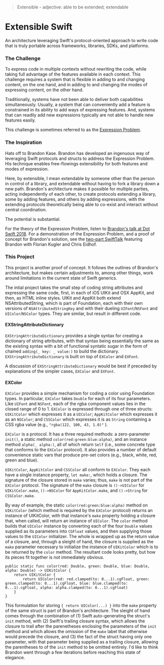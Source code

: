 
> Extensible - adjective: able to be extended; extendable

# Extensible Swift
An architecture leveraging Swift's protocol-oriented approach to write code that is truly portable across frameworks, libraries, SDKs, and platforms.

### The Challenge
To express code in multiple contexts without rewriting the code, while taking full advantage of the features available in each context.  This challenge requires a system that is flexible in adding to and changing content, on the one hand, and in adding to and changing the modes of expressing content, on the other hand.   

Traditionally, systems have not been able to deliver both capabilities simultaneously.  Usually, a system that can conveniently add a feature is constrained in its ability to add ways of expressing features.  And, systems that can readily add new expressions typically are not able to handle new features easily.

This challenge is sometimes referred to as the [Expression Problem](https://en.wikipedia.org/wiki/Expression_problem).

### The Inspiration
Hats off to Brandon Kase.  Brandon has developed an ingenuous way of leveraging Swift protocols and structs to address the Expression Problem.  His technique enables free-flowings extensibility for both features and modes of expression.

Here, by extensible, I mean extendable by someone other than the person in control of a library, and extendable without having to fork a library down a new path.  Brandon's architecture makes it possible for multiple parties, acting independently of each other, to create protocols extending a library, some by adding features, and others by adding expressions, with the extending protocols theoretically being able to co-exist and interact without central coordination.

The potential is substantial.

For the theory of the Expression Problem, listen to [Brandon's talk at Dot Swift 2018](https://www.dotconferences.com/2018/01/brandon-kase-finally-solving-the-expression-problem).  For a demonstration of the Expression Problem, and a proof of concept for Brandon's solution, see the [two-part SwiftTalk](https://talk.objc.io/episodes/S01E89-extensible-libraries-2-protocol-composition) featuring Brandon with Florian Kugler and Chris Eidhof.

### This Project
This project is another proof of concept.  It follows the outlines of Brandon's architecture, but makes certain adjustments to, among other things, work around limitations in the current state of Swift generics.

The intial project takes the small step of coding string attributes and expressing the same code, first, in each of iOS UIKit and OSX AppKit, and then, as HTML inline styles.  UIKit and AppKit both extend NSAttributedString, which is part of Foundation, each with their own versions of `NSAttributedStringKey` and with their dueling `UIFont`/`NSFont` and `UIColor`/`NSColor` types.  They are similar, but result in different code.  

#### EXStringAttributeDictionary
`EXStringAttributeDictionary` provides a single syntax for creating a dictionary of string attributes, with that syntax being essentially the same as the existing syntax with a bit of functional syntatic sugar in the form of chained `adding(_ key: _ value:)` to build the dictionary.  `EXStringAttributeDictionary` is built on top of `EXColor` and `EXFont`. 

A discussion of `EXStringAttributeDictionary` would be best if preceded by explanations of the simpler cases, `EXColor` and `EXFont`.

#### EXColor
`EXColor` provides a simple mechanism for coding a color using Foundation types.  In particular, `EXColor` takes `Double` for each of its four parameters.  Like `UIFont` and `NSFont`, each of the rgba component values lies in the closed range of 0 to 1.  `EXColor` is expressed through one of three structs:  `UIKitColor` which expresses it as a `UIColor`; `AppKitColor` which expresses it as an `NSColor`; and `CSSColor` which expresses it is as `String` containing a CSS rgba value (e.g., `"rgba(122, 100, 43, 1.0)"` ).  

`EXColor` is a protocol.  It has a three required methods:  a zero-parameter `init()`, a static method `color(red:green:blue:alpha)`, and an instance method `alpha(_ alpha:)`, all of which return `Self` (i.e., some concrete type that conforms to the `EXColor` protocol).  It also provides a number of default convenience static vars that produce pre-set colors (e.g., black, white, red, green and blue).

`UIKitColor`, `AppKitColor` and `CSSColor` all conform to `EXColor`.  They each have a single instance property, `let make:`, which holds a closure.  The signature of the closure stored in `make` varies; thus, `make` is not part of the `EXColor` protocol.  The signature of the `make` closure is `()->UIColor` for `UIKitColor.make`, `()->NSColor` for `AppKitColor.make`, and `()->String` for `CSSColor.make`.

By way of example, the static `color(red:green:blue:alpha)` method on `UIKitColor` (which method is required by the `EXColor` protocol) returns an instance of UIKitColor, with that instance's `make` property holding a closure that, when called, will return an instance of `UIColor`.  The `color` method builds that `UIColor` instance by converting each of the four `Double` values supplied as its parameters into `CGFloat` values, and then supplying those values to the `UIColor` initializer.  The whole is wrapped up as the return value of a closure, and, through a sleight of hand, the closure is supplied as the `make` parameter necessary to initialize the instance of `UIKitColor` which is to be returned by the `color` method.  The resultant code looks pretty, but how its pieces fit together is not immediately obvious.

    public static func color(red: Double, green: Double, blue: Double, alpha: Double) -> UIKitColor {
        return UIKitColor {
            return UIColor(red: red.clamped(to: 0...1).cgFloat, green: green.clamped(to: 0...1).cgFloat, blue: blue.clamped(to: 0...1).cgFloat, alpha: alpha.clamped(to: 0...1).cgFloat)
        }
    }

This formulation for storing `{ return UIColor(...) }` into the `make` property of the same struct is part of Brandon's architecture.  The sleight of hand comes through the combination of (1) Swift auto-generating the struct's `init` method, with (2) Swift's trailing closure syntax, which allows the closure to trail after the parenetheses enclosing the parameters of the `init` method and which allows the omission of the `make` label that otherwise would precede the closure, and (3) the fact of the struct having only one parameter, with that parameter being supplied as a trailing closure, allowing the parentheses to of the `init` method to be omitted entirely.  I'd like to think Brandon went through a few iterations before reaching this state of elegance. 



